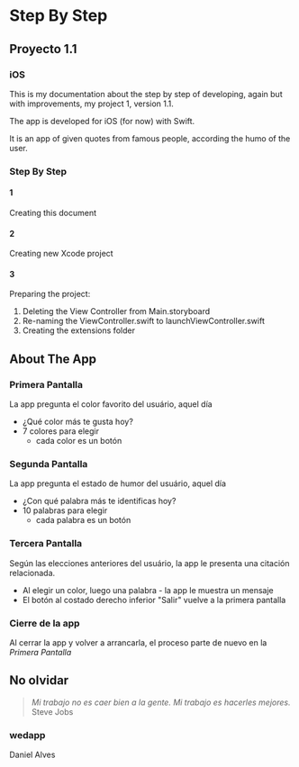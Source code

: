 # Step By Step
## Proyecto 1.1
### iOS

This is my documentation about the step by step of developing, again but with improvements, my project 1, version 1.1.

The app is developed for iOS (for now) with Swift.

It is an app of given quotes from famous people, according the humo of the user.

### Step By Step
#### 1
Creating this document

#### 2
Creating new Xcode project

#### 3
Preparing the project:

1. Deleting the View Controller from Main.storyboard
2. Re-naming the ViewController.swift to launchViewController.swift
3. Creating the extensions folder


## About The App
### Primera Pantalla

La app pregunta el color favorito del usuário, aquel día

* ¿Qué color más te gusta hoy?
* 7 colores para elegir
	* cada color es un botón

### Segunda Pantalla

La app pregunta el estado de humor del usuário, aquel día

* ¿Con qué palabra más te identificas hoy?
* 10 palabras para elegir
	* cada palabra es un botón

### Tercera Pantalla

Según las elecciones anteriores del usuário, la app le presenta una citación relacionada.

* Al elegir un color, luego una palabra - la app le muestra un mensaje
* El botón al costado derecho inferior "Salir" vuelve a la primera pantalla

### Cierre de la app

Al cerrar la app y volver a arrancarla, el proceso parte de nuevo en la *Primera Pantalla* 

## No olvidar
> *Mi trabajo no es caer bien a la gente. Mi trabajo es hacerles mejores.* Steve Jobs

### wedapp
Daniel Alves